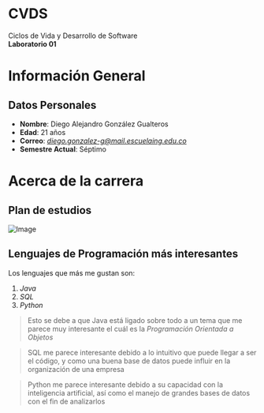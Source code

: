 # CVDS
Ciclos de Vida y Desarrollo de Software\
**Laboratorio 01**

# Información General
## Datos Personales

* **Nombre**: Diego Alejandro González Gualteros
* **Edad**: 21 años
* **Correo**: *diego.gonzalez-g@mail.escuelaing.edu.co*
* **Semestre Actual**: Séptimo

# Acerca de la carrera
## Plan de estudios
![Image](https://github.com/DiegoGonzalez2807/prueba_readme/blob/main/Resources/Plan_estudios.png) 

## Lenguajes de Programación más interesantes
Los lenguajes que más me gustan son:
1. *Java*
2. *SQL*
3. *Python*

>Esto se debe a que Java está ligado sobre todo a un tema que me parece muy interesante el cuál es la *Programación Orientada a Objetos*

> SQL me parece interesante debido a lo intuitivo que puede llegar a ser el código, y como una buena base de datos puede influir en la organización de una empresa

> Python me parece interesante debido a su capacidad con la inteligencia artificial, así como el manejo de grandes bases de datos con el fin de analizarlos




